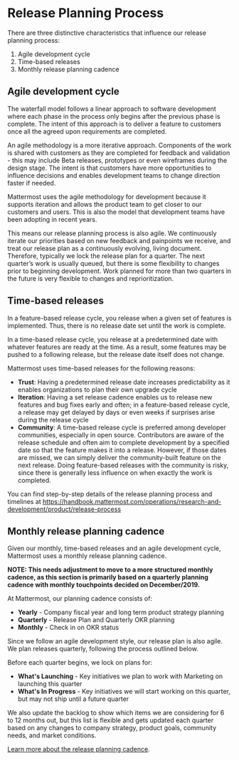 # Release Planning Process

There are three distinctive characteristics that influence our release planning process:

1. Agile development cycle
2. Time-based releases
3. Monthly release planning cadence

## Agile development cycle

The waterfall model follows a linear approach to software development where each phase in the process only begins after the previous phase is complete. The intent of this approach is to deliver a feature to customers once all the agreed upon requirements are completed.

An agile methodology is a more iterative approach. Components of the work is shared with customers as they are completed for feedback and validation - this may include Beta releases, prototypes or even wireframes during the design stage. The intent is that customers have more opportunities to influence decisions and enables development teams to change direction faster if needed.

Mattermost uses the agile methodology for development because it supports iteration and allows the product team to get closer to our customers and users. This is also the model that development teams have been adopting in recent years.

This means our release planning process is also agile. We continuously iterate our priorities based on new feedback and painpoints we receive, and treat our release plan as a continuously evolving, living document. Therefore, typically we lock the release plan for a quarter. The next quarter’s work is usually queued, but there is some flexibility to changes prior to beginning development. Work planned for more than two quarters in the future is very flexible to changes and reprioritization.  
## Time-based releases

In a feature-based release cycle, you release when a given set of features is implemented. Thus, there is no release date set until the work is complete.

In a time-based release cycle, you release at a predetermined date with whatever features are ready at the time. As a result, some features may be pushed to a following release, but the release date itself does not change.

Mattermost uses time-based releases for the following reasons:

- **Trust**: Having a predetermined release date increases predictability as it enables organizations to plan their own upgrade cycle 
- **Iteration**: Having a set release cadence enables us to release new features and bug fixes early and often; in a feature-based release cycle, a release may get delayed by days or even weeks if surprises arise during the release cycle
- **Community**: A time-based release cycle is preferred among developer communities, especially in open source. Contributors are aware of the release schedule and often aim to complete development by a specified date so that the feature makes it into a release. However, if those dates are missed, we can simply deliver the community-built feature on the next release. Doing feature-based releases with the community is risky, since there is generally less influence on when exactly the work is completed.

You can find step-by-step details of the release planning process and timelines at https://handbook.mattermost.com/operations/research-and-development/product/release-process

## Monthly release planning cadence

Given our monthly, time-based releases and an agile development cycle, Mattermost uses a monthly release planning cadence.

**NOTE: This needs adjustment to move to a more structured monthly cadence, as this section is primarily based on a quarterly planning cadence with monthly touchpoints decided on December/2019.** 

At Mattermost, our planning cadence consists of:

- **Yearly** - Company fiscal year and long term product strategy planning
- **Quarterly** - Release Plan and Quarterly OKR planning
- **Monthly** - Check in on OKR status

Since we follow an agile development style, our release plan is also agile. We plan releases quarterly, following the process outlined below.

Before each quarter begins, we lock on plans for:

- **What's Launching** - Key initiatives we plan to work with Marketing on launching this quarter
- **What's In Progress** - Key initiatives we will start working on this quarter, but may not ship until a future quarter

We also update the backlog to show which items we are considering for 6 to 12 months out, but this list is flexible and gets updated each quarter based on any changes to company strategy, product goals, community needs, and market conditions.

[Learn more about the release planning cadence](/operations/research-and-development/product/product-planning/release-planning-cadence).
